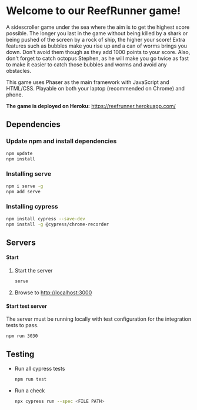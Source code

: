 # Welcome to our ReefRunner game!

A sidescroller game under the sea where the aim is to get the highest score possible. The longer you last in the game without being killed by a shark or being pushed of the screen by a rock of ship, the higher your score! Extra features such as bubbles make you rise up and a can of worms brings you down. Don't avoid them though as they add 1000 points to your score. Also, don't forget to catch octopus Stephen, as he will make you go twice as fast to make it easier to catch those bubbles and worms and avoid any obstacles.

This game uses Phaser as the main framework with JavaScript and HTML/CSS. Playable on both your laptop (recommended on Chrome) and phone.

**The game is deployed on Heroku:** https://reefrunner.herokuapp.com/

## Dependencies

### Update npm and install dependencies

```bash
npm update
npm install
```

### Installing serve

```bash
npm i serve -g
npm add serve
```

### Installing cypress

```bash
npm install cypress --save-dev
npm install -g @cypress/chrome-recorder
```

## Servers

#### Start

1. Start the server
   ```bash
   serve
   ```
2. Browse to [http://localhost:3000](http://localhost:3000)

#### Start test server

The server must be running locally with test configuration for the
integration tests to pass.

```bash
npm run 3030
```

<!-- npm install cypress --save-dev
npx cypress open -->

## Testing

- Run all cypress tests
  ```bash
  npm run test
  ```
- Run a check
  ```bash
  npx cypress run --spec <FILE PATH>
  ```

